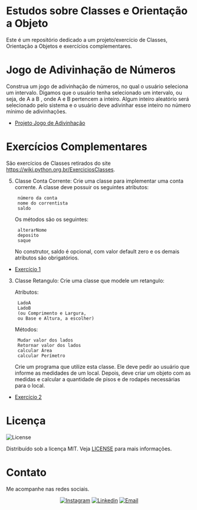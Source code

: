 # Estudos sobre Classes e Orientação a Objeto

Este é um repositório dedicado a um projeto/exercício de Classes, Orientação a Objetos e exercícios complementares.

# Jogo de Adivinhação de Números

Construa um jogo de adivinhação de números, no qual o usuário seleciona um intervalo.
Digamos que o usuário tenha selecionado um intervalo, ou seja, de A a B , onde A e B
pertencem a inteiro.
Algum inteiro aleatório será selecionado pelo sistema e o usuário deve adivinhar esse
inteiro no número mínimo de adivinhações.

* [Projeto Jogo de Adivinhação](src/main.py)

<!-- EXERCÍCIOS COMPLEMENTARES -->

# Exercícios Complementares

São exercícios de Classes retirados do site https://wiki.python.org.br/ExerciciosClasses.

5. Classe Conta Corrente: Crie uma classe para implementar uma conta corrente.
A classe deve possuir os seguintes atributos:

        número da conta
        nome do correntista
        saldo

    Os métodos são os seguintes:

        alterarNome
        deposito
        saque

    No construtor, saldo é opcional,
    com valor default zero e os demais atributos são obrigatórios.

* [Exercício 1](exercicios/ex1.py)

3. Classe Retangulo: Crie uma classe que modele um retangulo:

    Atributos:

        LadoA
        LadoB 
        (ou Comprimento e Largura,
        ou Base e Altura, a escolher)

    Métodos:

        Mudar valor dos lados
        Retornar valor dos lados
        calcular Área
        calcular Perímetro

    Crie um programa que utilize esta classe. Ele deve pedir ao usuário que informe
    as medidades de um local. Depois, deve criar um objeto com as medidas e calcular
    a quantidade de pisos e de rodapés necessárias para o local.

* [Exercício 2](exercicios/ex2.py)

# Licença

<img alt="License" src="https://img.shields.io/badge/license-MIT-%2304D361?color=rgb(89,101,224)">

Distribuído sob a licença MIT. Veja [LICENSE](LICENSE) para mais informações.

# Contato

Me acompanhe nas redes sociais.

<p align="center">


  <a href="https://www.instagram.com/ddavimig/" target="_blank" >
    <img alt="Instagram" src="https://img.shields.io/badge/-Instagram-ff2b8e?logo=Instagram&logoColor=white"></a>

  <a href="https://www.linkedin.com/in/davimss/" target="_blank" >
    <img alt="Linkedin" src="https://img.shields.io/badge/-Linkedin-blue?logo=Linkedin&logoColor=white"></a>

  <a href="mailto:davi00msantos@gmail.com" target="_blank" >
    <img alt="Email" src="https://img.shields.io/badge/-Email-c14438?logo=Gmail&logoColor=white"></a>

</p>